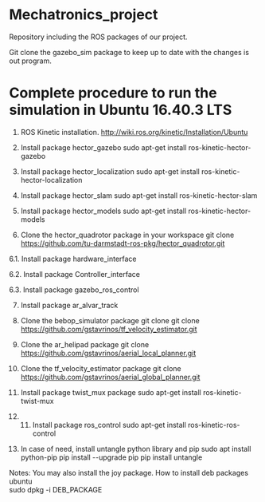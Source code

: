 # Mechatronics_project

Repository including the ROS packages of our project.

Git clone the gazebo_sim package to keep up to date with the changes is out program.


# Complete procedure to run the simulation in Ubuntu 16.40.3 LTS

1. ROS Kinetic installation.
http://wiki.ros.org/kinetic/Installation/Ubuntu 

2. Install package hector_gazebo
sudo apt-get install ros-kinetic-hector-gazebo

3. Install package hector_localization
sudo apt-get install ros-kinetic-hector-localization

4. Install package hector_slam
sudo apt-get install ros-kinetic-hector-slam

5. Install package hector_models
sudo apt-get install ros-kinetic-hector-models

6. Clone the hector_quadrotor package in your workspace
git clone https://github.com/tu-darmstadt-ros-pkg/hector_quadrotor.git

6.1. Install package hardware_interface

6.2. Install package Controller_interface

6.3. Install package gazebo_ros_control

7. Install package ar_alvar_track

8. Clone the bebop_simulator package
git clone git clone https://github.com/gstavrinos/tf_velocity_estimator.git

9. Clone the ar_helipad package
git clone https://github.com/gstavrinos/aerial_local_planner.git

10. Clone the tf_velocity_estimator package
git clone https://github.com/gstavrinos/aerial_global_planner.git

11. Install package twist_mux package
sudo apt-get install ros-kinetic-twist-mux

12. 11. Install package ros_control
sudo apt-get install ros-kinetic-ros-control

13. In case of need, install untangle python library and pip
sudo apt install python-pip
pip install --upgrade pip
pip install untangle



Notes:
You may also install the joy package.
How to install deb packages ubuntu    
  sudo dpkg -i DEB_PACKAGE

